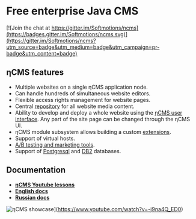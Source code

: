 # Free enterprise Java CMS
[![Join the chat at https://gitter.im/Softmotions/ncms](https://badges.gitter.im/Softmotions/ncms.svg)](https://gitter.im/Softmotions/ncms?utm_source=badge&utm_medium=badge&utm_campaign=pr-badge&utm_content=badge)
                                                                                                        
## ηCMS features

* Multiple websites on a single ηCMS application node.
* Can handle hundreds of simultaneous website editors.
* Flexible access rights management for website pages.
* Central [repository](http://ncms.one/manual/doc/ui/mmgr/mmgr.html) for all website media content.
* Ability to develop and deploy a whole website using the [ηCMS user interface](http://ncms.one/manual/doc/ui/ui.html).
  Any part of the site page can be changed through the ηCMS UI.
* ηCMS module subsystem allows building a custom [extensions](http://ncms.one/manual/doc/extending/extending.html).
* Support of virtual hosts.
* [A/B testing and marketing tools](http://ncms.one/manual/doc/ui/mtt/mtt.html).
* Support of [Postgresql](http://ncms.one/manual/doc/db/postgresql.html) and [DB2](http://ncms.one/manual/doc/db/db2.html) databases.

      
## Documentation 

* **[ηCMS Youtube lessons](https://www.youtube.com/playlist?list=PLPNg6amjI8NrWnYpwfx8p24oV2WIEQsHA)** 
* **[English docs](http://ncms.one/manual)**
* **[Russian docs](http://ncms.one/manual/ru)**


![ηCMS showcase](https://img.youtube.com/vi/-j9na4Q_ED0/0.jpg)](https://www.youtube.com/watch?v=-j9na4Q_ED0)



                                                                                                                                  
